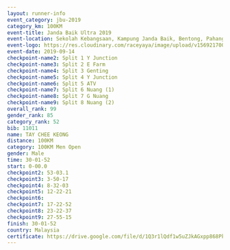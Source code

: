 ```yaml
---
layout: runner-info 
event_category: jbu-2019 
category_km: 100KM 
event-title: Janda Baik Ultra 2019  
event-location: Sekolah Kebangsaan, Kampung Janda Baik, Bentong, Pahang, Malaysia 
event-logo: https://res.cloudinary.com/raceyaya/image/upload/v1569217009/logo/janda-baik_vch1pc.jpg 
event-date: 2019-09-14 
checkpoint-name2: Split 1 Y Junction 
checkpoint-name3: Split 2 E Farm 
checkpoint-name4: Split 3 Genting 
checkpoint-name5: Split 4 Y Junction 
checkpoint-name6: Split 5 ATV 
checkpoint-name7: Split 6 Nuang (1) 
checkpoint-name8: Split 7 G Nuang 
checkpoint-name9: Split 8 Nuang (2) 
overall_rank: 99
gender_rank: 85
category_rank: 52
bib: 11011
name: TAY CHEE KEONG
distance: 100KM
category: 100KM Men Open
gender: Male
time: 30-01-52
start: 0-00.0
checkpoint2: 53-03.1
checkpoint3: 3-50-17
checkpoint4: 8-32-03
checkpoint5: 12-22-21
checkpoint6: 
checkpoint7: 17-22-52
checkpoint8: 23-22-37
checkpoint9: 27-55-15
finish: 30-01-52
country: Malaysia
certificate: https://drive.google.com/file/d/1Q3r1lQdf1w5uZJkAGxpp868PkJhl1C8T/view?usp=sharing
---
```


